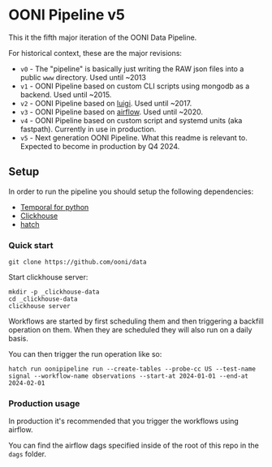# OONI Pipeline v5

This it the fifth major iteration of the OONI Data Pipeline.

For historical context, these are the major revisions:

- `v0` - The "pipeline" is basically just writing the RAW json files into a public `www` directory. Used until ~2013
- `v1` - OONI Pipeline based on custom CLI scripts using mongodb as a backend. Used until ~2015.
- `v2` - OONI Pipeline based on [luigi](https://luigi.readthedocs.io/en/stable/). Used until ~2017.
- `v3` - OONI Pipeline based on [airflow](https://airflow.apache.org/). Used until ~2020.
- `v4` - OONI Pipeline based on custom script and systemd units (aka fastpath). Currently in use in production.
- `v5` - Next generation OONI Pipeline. What this readme is relevant to. Expected to become in production by Q4 2024.

## Setup

In order to run the pipeline you should setup the following dependencies:

- [Temporal for python](https://learn.temporal.io/getting_started/python/dev_environment/)
- [Clickhouse](https://clickhouse.com/docs/en/install)
- [hatch](https://hatch.pypa.io/1.9/install/)

### Quick start

```
git clone https://github.com/ooni/data
```

Start clickhouse server:

```
mkdir -p _clickhouse-data
cd _clickhouse-data
clickhouse server
```

Workflows are started by first scheduling them and then triggering a backfill operation on them. When they are scheduled they will also run on a daily basis.

You can then trigger the run operation like so:
```
hatch run oonipipeline run --create-tables --probe-cc US --test-name signal --workflow-name observations --start-at 2024-01-01 --end-at 2024-02-01
```

### Production usage

In production it's recommended that you trigger the workflows using airflow.

You can find the airflow dags specified inside of the root of this repo in the
`dags` folder.
